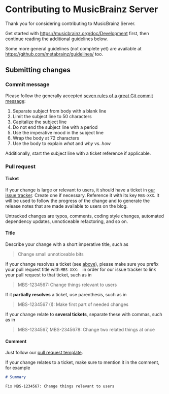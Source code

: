 # Contributing to MusicBrainz Server

Thank you for considering contributing to MusicBrainz Server.

Get started with <https://musicbrainz.org/doc/Development> first,
then continue reading the additional guidelines below.

Some more general guidelines (not complete yet) are available at
<https://github.com/metabrainz/guidelines/> too.

## Submitting changes

### Commit message

Please follow the generally accepted [seven rules of a great Git
commit message](https://chris.beams.io/posts/git-commit/#seven-rules):

1. Separate subject from body with a blank line
2. Limit the subject line to 50 characters
3. Capitalize the subject line
4. Do not end the subject line with a period
5. Use the imperative mood in the subject line
6. Wrap the body at 72 characters
7. Use the body to explain _what_ and _why_ vs. _how_

Additionally, start the subject line with a ticket reference if applicable.

### Pull request

#### Ticket

If your change is large or relevant to users, it should have a ticket
in [our issue tracker](https://tickets.metabrainz.org/browse/MBS).
Create one if necessary.
Reference it with its key `MBS-XXX`.
It will be used to follow the progress of the change and to generate
the release notes that are made available to users on the blog.

Untracked changes are typos, comments, coding style changes, automated
dependency updates, unnoticeable refactoring, and so on.

#### Title

Describe your change with a short imperative title, such as

> Change small unnoticeable bits

If your change resolves a ticket (see [above](#ticket)), please make sure you
prefix your pull request title with `MBS-XXX: ` in order for our issue tracker
to link your pull request to that ticket, such as in

> MBS-1234567: Change things relevant to users

If it **partially resolves** a ticket, use parenthesis, such as in

> MBS-1234567 (I): Make first part of needed changes

If your change relate to **several tickets**, separate these with commas,
such as in

> MBS-1234567, MBS-2345678: Change two related things at once

#### Comment

Just follow our [pull request template](.github/PULL_REQUEST_TEMPLATE.md).

If your change relates to a ticket, make sure to mention it in the comment,
for example

```Markdown
# Summary

Fix MBS-1234567: Change things relevant to users
```
